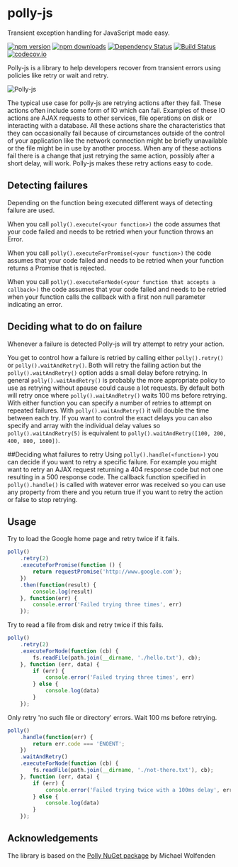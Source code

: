 # polly-js
Transient exception handling for JavaScript made easy.

[![npm version](https://img.shields.io/npm/v/polly-js.svg?style=flat-square)](https://www.npmjs.org/package/polly-js)
[![npm downloads](https://img.shields.io/npm/dm/polly-js.svg?style=flat-square)](http://npm-stat.com/charts.html?package=polly-js&from=2015-09-01)
[![Dependency Status](https://david-dm.org/mauricedb/polly-js.svg)](https://david-dm.org/mauricedb/polly-js)
[![Build Status](https://travis-ci.org/mauricedb/polly-js.svg?branch=master)](https://travis-ci.org/mauricedb/polly-js)
[![codecov.io](http://codecov.io/github/mauricedb/polly-js/coverage.svg?branch=master)](http://codecov.io/github/mauricedb/polly-js?branch=master)

Polly-js is a library to help developers recover from transient errors using policies like retry or wait and retry.

![Polly-js](https://raw.github.com/mauricedb/polly-js/master/images/polly-js-120.png)

The typical use case for polly-js are retrying actions after they fail. These actions often include some form of IO which can fail.
Examples of these IO actions are AJAX requests to other services, file operations on disk or interacting with a database.
All these actions share the characteristics that they can occasionally fail because of circumstances outside of the control of your application like the network connection might be briefly unavailable or the file might be in use by another process.
When any of these actions fail there is a change that just retrying the same action, possibly after a short delay, will work. Polly-js makes these retry actions easy to code.

## Detecting failures
Depending on the function being executed different ways of detecting failure are used.

When you call ```polly().execute(<your function>)``` the code assumes that your code failed and needs to be retried when your function throws an Error.

When you call ```polly().executeForPromise(<your function>)``` the code assumes that your code failed and needs to be retried when your function returns a Promise that is rejected.

When you call ```polly().executeForNode(<your function that accepts a callback>)``` the code assumes that your code failed and needs to be retried when your function calls the callback with a first non null parameter indicating an error.

## Deciding what to do on failure
Whenever a failure is detected Polly-js will try attempt to retry your action. 

You get to control how a failure is retried by calling either ```polly().retry()``` or ```polly().waitAndRetry()```. 
Both will retry the failing action but the ```polly().waitAndRetry()``` option adds a small delay before retrying. 
In general ```polly().waitAndRetry()``` is probably the more appropriate policy to use as retrying without  apause could cause a lot requests.
By default both will retry once where ```polly().waitAndRetry()``` waits 100 ms before retrying. With either function you can specify a number of retries to attempt on repeated failures.
With ```polly().waitAndRetry()``` it will double the time between each try. If you want to control the exact delays you can also specify and array with the individual delay values so ```polly().waitAndRetry(5)``` is equivalent to ```polly().waitAndRetry([100, 200, 400, 800, 1600])```.

##Deciding what failures to retry
Using ```polly().handle(<function>)``` you can decide if you want to retry a specific failure. For example you might want to retry an AJAX request returning a 404 response code but not one resulting in a 500 response code.
The callback function specified in ```polly().handle()``` is called with watever error was received so you can use any property from there and you return true if you want to retry the action or false to stop retrying. 


## Usage

Try to load the Google home page and retry twice if it fails.

```JavaScript
polly()
    .retry(2)
    .executeForPromise(function () {
        return requestPromise('http://www.google.com');
    })
    .then(function(result) {
        console.log(result)
    }, function(err) {
        console.error('Failed trying three times', err)
    });
```

Try to read a file from disk and retry twice if this fails.

```JavaScript
polly()
    .retry(2)
    .executeForNode(function (cb) {
        fs.readFile(path.join(__dirname, './hello.txt'), cb);
    }, function (err, data) {
        if (err) {
            console.error('Failed trying three times', err)
        } else {
            console.log(data)
        }
    });
```

Only retry 'no such file or directory' errors. Wait 100 ms before retrying.

```JavaScript
polly()
    .handle(function(err) {
        return err.code === 'ENOENT';
    })
    .waitAndRetry()
    .executeForNode(function (cb) {
        fs.readFile(path.join(__dirname, './not-there.txt'), cb);
    }, function (err, data) {
        if (err) {
            console.error('Failed trying twice with a 100ms delay', err)
        } else {
            console.log(data)
        }
    });
```

## Acknowledgements

The library is based on the [Polly NuGet package](https://www.nuget.org/packages/Polly/) by Michael Wolfenden

